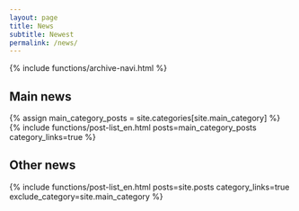 ```yaml
---
layout: page
title: News
subtitle: Newest
permalink: /news/
---
```


{% include functions/archive-navi.html %}

<div class="section group">
  <div class="col span_1_of_2">
      <h2>Main news</h2>
      {% assign main_category_posts = site.categories[site.main_category] %}
      {%
        include functions/post-list_en.html
        posts=main_category_posts
        category_links=true
      %}
  </div>

  <div class="col span_1_of_2">
      <h2>Other news</h2>
      {%
        include functions/post-list_en.html
        posts=site.posts
        category_links=true
        exclude_category=site.main_category
      %}
  </div>
</div>
